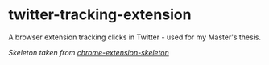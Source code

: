 # twitter-tracking-extension
A browser extension tracking clicks in Twitter - used for my Master's thesis.

*Skeleton taken from [chrome-extension-skeleton](https://github.com/salsita/chrome-extension-skeleton)*

